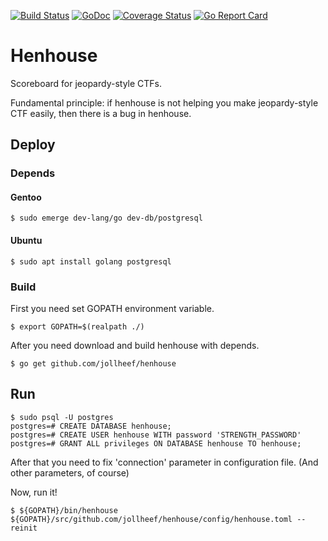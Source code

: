 [![Build Status](https://travis-ci.org/jollheef/henhouse.svg?branch=master)](https://travis-ci.org/jollheef/henhouse)
[![GoDoc](https://godoc.org/github.com/jollheef/henhouse?status.svg)](http://godoc.org/github.com/jollheef/henhouse)
[![Coverage Status](https://coveralls.io/repos/jollheef/henhouse/badge.svg?branch=master&service=github)](https://coveralls.io/github/jollheef/henhouse?branch=master)
[![Go Report Card](http://goreportcard.com/badge/jollheef/henhouse)](http://goreportcard.com/report/jollheef/henhouse)

# Henhouse

Scoreboard for jeopardy-style CTFs.

Fundamental principle: if henhouse is not helping you make jeopardy-style CTF easily, then there is a bug in henhouse.

## Deploy

### Depends

#### Gentoo

    $ sudo emerge dev-lang/go dev-db/postgresql

#### Ubuntu

    $ sudo apt install golang postgresql

### Build

First you need set GOPATH environment variable.

    $ export GOPATH=$(realpath ./)

After you need download and build henhouse with depends.

    $ go get github.com/jollheef/henhouse

## Run

    $ sudo psql -U postgres
    postgres=# CREATE DATABASE henhouse;
    postgres=# CREATE USER henhouse WITH password 'STRENGTH_PASSWORD'
    postgres=# GRANT ALL privileges ON DATABASE henhouse TO henhouse;

After that you need to fix 'connection' parameter in configuration file.
(And other parameters, of course)

Now, run it!

    $ ${GOPATH}/bin/henhouse ${GOPATH}/src/github.com/jollheef/henhouse/config/henhouse.toml --reinit
